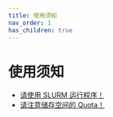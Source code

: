 ```yaml
---
title: 使用须知
nav_order: 1
has_children: true
---
```


# 使用须知

- [请使用 SLURM 运行程序！](you-must/slurm)
- [请注意储存空间的 Quota！](you-must/xfs-quota)